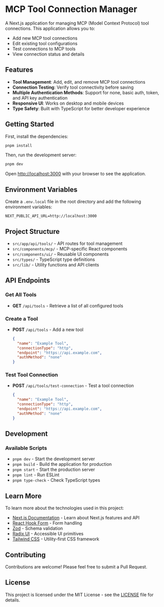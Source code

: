 # MCP Tool Connection Manager

A Next.js application for managing MCP (Model Context Protocol) tool connections. This application allows you to:

- Add new MCP tool connections
- Edit existing tool configurations
- Test connections to MCP tools
- View connection status and details

## Features

- **Tool Management**: Add, edit, and remove MCP tool connections
- **Connection Testing**: Verify tool connectivity before saving
- **Multiple Authentication Methods**: Support for none, basic auth, token, and API key authentication
- **Responsive UI**: Works on desktop and mobile devices
- **Type Safety**: Built with TypeScript for better developer experience

## Getting Started

First, install the dependencies:

```bash
pnpm install
```

Then, run the development server:

```bash
pnpm dev
```

Open [http://localhost:3000](http://localhost:3000) with your browser to see the application.

## Environment Variables

Create a `.env.local` file in the root directory and add the following environment variables:

```
NEXT_PUBLIC_API_URL=http://localhost:3000
```

## Project Structure

- `src/app/api/tools/` - API routes for tool management
- `src/components/mcp/` - MCP-specific React components
- `src/components/ui/` - Reusable UI components
- `src/types/` - TypeScript type definitions
- `src/lib/` - Utility functions and API clients

## API Endpoints

### Get All Tools
- **GET** `/api/tools` - Retrieve a list of all configured tools

### Create a Tool
- **POST** `/api/tools` - Add a new tool
  ```json
  {
    "name": "Example Tool",
    "connectionType": "http",
    "endpoint": "https://api.example.com",
    "authMethod": "none"
  }
  ```

### Test Tool Connection
- **POST** `/api/tools/test-connection` - Test a tool connection
  ```json
  {
    "name": "Example Tool",
    "connectionType": "http",
    "endpoint": "https://api.example.com",
    "authMethod": "none"
  }
  ```

## Development

### Available Scripts

- `pnpm dev` - Start the development server
- `pnpm build` - Build the application for production
- `pnpm start` - Start the production server
- `pnpm lint` - Run ESLint
- `pnpm type-check` - Check TypeScript types

## Learn More

To learn more about the technologies used in this project:

- [Next.js Documentation](https://nextjs.org/docs) - Learn about Next.js features and API
- [React Hook Form](https://react-hook-form.com/) - Form handling
- [Zod](https://zod.dev/) - Schema validation
- [Radix UI](https://www.radix-ui.com/) - Accessible UI primitives
- [Tailwind CSS](https://tailwindcss.com/) - Utility-first CSS framework

## Contributing

Contributions are welcome! Please feel free to submit a Pull Request.

## License

This project is licensed under the MIT License - see the [LICENSE](LICENSE) file for details.
